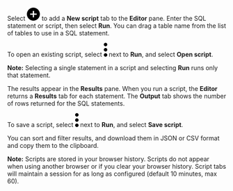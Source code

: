 
Select ![""](Images/ebt1659745488877.svg) to add a **New script** tab to the **Editor** pane. Enter the SQL statement or script, then select **Run**. You can drag a table name from the list of tables to use in a SQL statement.

To open an existing script, select ![""](Images/zsz1597101912145.svg) next to **Run**, and select **Open script**.

**Note:** Selecting a single statement in a script and selecting **Run** runs only that statement.

The results appear in the **Results** pane. When you run a script, the **Editor** returns a **Results** tab for each statement. The **Output** tab shows the number of rows returned for the SQL statements.

To save a script, select ![""](Images/zsz1597101912145.svg) next to **Run**, and select **Save script**.

You can sort and filter results, and download them in JSON or CSV format and copy them to the clipboard.

**Note:** Scripts are stored in your browser history. Scripts do not appear when using another browser or if you clear your browser history. Script tabs will maintain a session for as long as configured (default 10 minutes, max 60).

